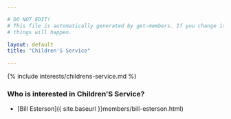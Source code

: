 ```yaml
---

# DO NOT EDIT!
# This file is automatically generated by get-members. If you change it, bad
# things will happen.

layout: default
title: "Children'S Service"

---
```


{% include interests/childrens-service.md %}

### Who is interested in Children'S Service?


* [Bill Esterson]({ site.baseurl }}members/bill-esterson.html)
